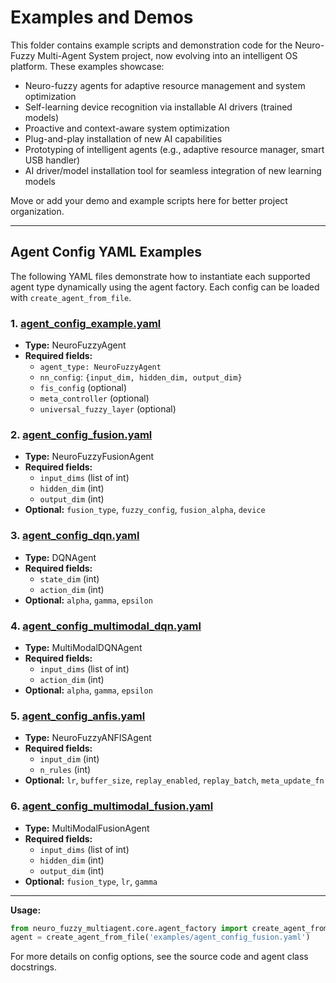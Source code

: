 # Examples and Demos

This folder contains example scripts and demonstration code for the Neuro-Fuzzy Multi-Agent System project, now evolving into an intelligent OS platform. These examples showcase:
- Neuro-fuzzy agents for adaptive resource management and system optimization
- Self-learning device recognition via installable AI drivers (trained models)
- Proactive and context-aware system optimization
- Plug-and-play installation of new AI capabilities
- Prototyping of intelligent agents (e.g., adaptive resource manager, smart USB handler)
- AI driver/model installation tool for seamless integration of new learning models

Move or add your demo and example scripts here for better project organization.

---

## Agent Config YAML Examples

The following YAML files demonstrate how to instantiate each supported agent type dynamically using the agent factory. Each config can be loaded with `create_agent_from_file`.

### 1. [agent_config_example.yaml](./agent_config_example.yaml)

- **Type:** NeuroFuzzyAgent
- **Required fields:**
  - `agent_type: NeuroFuzzyAgent`
  - `nn_config`: `{input_dim, hidden_dim, output_dim}`
  - `fis_config` (optional)
  - `meta_controller` (optional)
  - `universal_fuzzy_layer` (optional)

### 2. [agent_config_fusion.yaml](./agent_config_fusion.yaml)

- **Type:** NeuroFuzzyFusionAgent
- **Required fields:**
  - `input_dims` (list of int)
  - `hidden_dim` (int)
  - `output_dim` (int)
- **Optional:** `fusion_type`, `fuzzy_config`, `fusion_alpha`, `device`

### 3. [agent_config_dqn.yaml](./agent_config_dqn.yaml)

- **Type:** DQNAgent
- **Required fields:**
  - `state_dim` (int)
  - `action_dim` (int)
- **Optional:** `alpha`, `gamma`, `epsilon`

### 4. [agent_config_multimodal_dqn.yaml](./agent_config_multimodal_dqn.yaml)

- **Type:** MultiModalDQNAgent
- **Required fields:**
  - `input_dims` (list of int)
  - `action_dim` (int)
- **Optional:** `alpha`, `gamma`, `epsilon`

### 5. [agent_config_anfis.yaml](./agent_config_anfis.yaml)

- **Type:** NeuroFuzzyANFISAgent
- **Required fields:**
  - `input_dim` (int)
  - `n_rules` (int)
- **Optional:** `lr`, `buffer_size`, `replay_enabled`, `replay_batch`, `meta_update_fn`

### 6. [agent_config_multimodal_fusion.yaml](./agent_config_multimodal_fusion.yaml)

- **Type:** MultiModalFusionAgent
- **Required fields:**
  - `input_dims` (list of int)
  - `hidden_dim` (int)
  - `output_dim` (int)
- **Optional:** `fusion_type`, `lr`, `gamma`

---

**Usage:**

```python
from neuro_fuzzy_multiagent.core.agent_factory import create_agent_from_file
agent = create_agent_from_file('examples/agent_config_fusion.yaml')
```

For more details on config options, see the source code and agent class docstrings.
